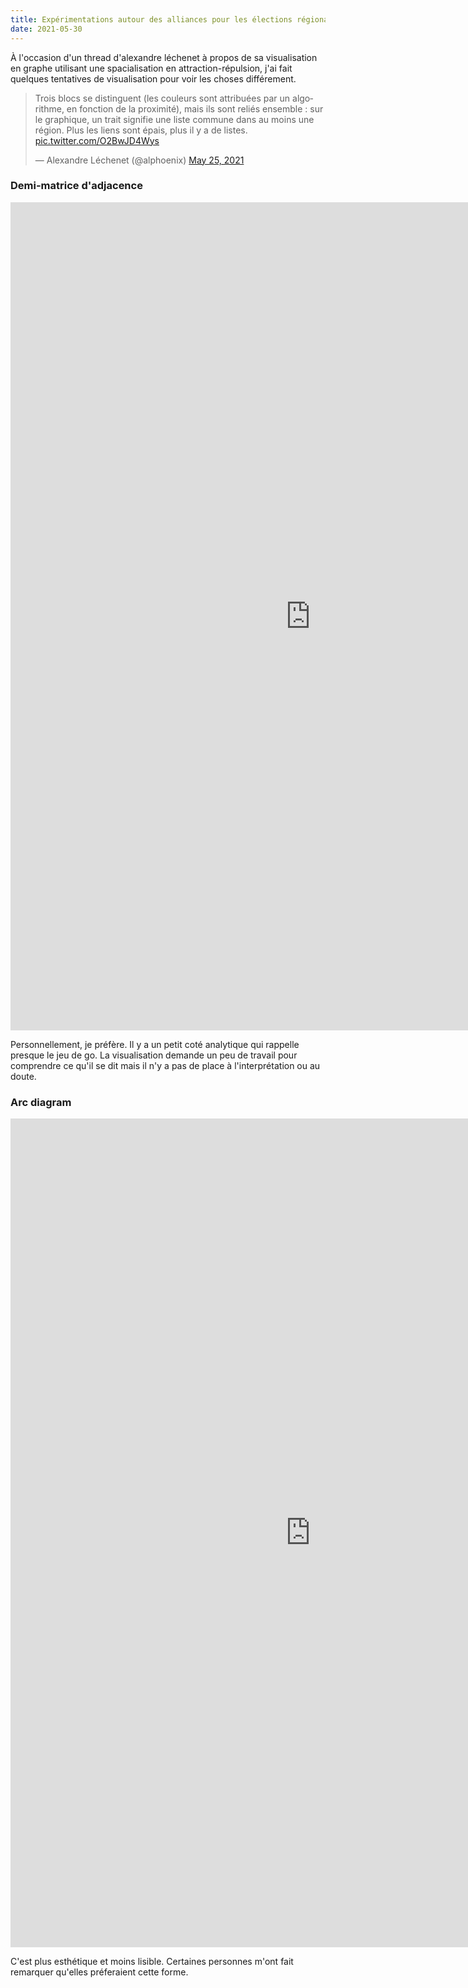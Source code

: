 ```yaml
---
title: Expérimentations autour des alliances pour les élections régionales 2021
date: 2021-05-30
---
```


À l'occasion d'un thread d'alexandre léchenet à propos de sa visualisation en graphe utilisant une spacialisation en attraction-répulsion, j'ai fait quelques tentatives de visualisation pour voir les choses différement.

<blockquote class="twitter-tweet"><p lang="fr" dir="ltr">Trois blocs se distinguent (les couleurs sont attribuées par un algorithme, en fonction de la proximité), mais ils sont reliés ensemble : sur le graphique, un trait signifie une liste commune dans au moins une région. Plus les liens sont épais, plus il y a de listes. <a href="https://t.co/O2BwJD4Wys">pic.twitter.com/O2BwJD4Wys</a></p>&mdash; Alexandre Léchenet (@alphoenix) <a href="https://twitter.com/alphoenix/status/1397324783008763904?ref_src=twsrc%5Etfw">May 25, 2021</a></blockquote> <script async src="https://platform.twitter.com/widgets.js" charset="utf-8"></script> 

### Demi-matrice d'adjacence

<iframe width="960" height="1325" frameborder="0"
  src="https://observablehq.com/embed/@taniki/regionales2021-alliances-matrice?cells=adjacencyMatrix"></iframe>

Personnellement, je préfère. Il y a un petit coté analytique qui rappelle presque le jeu de go. La visualisation demande un peu de travail pour comprendre ce qu'il se dit mais il n'y a pas de place à l'interprétation ou au doute.

### Arc diagram

<iframe width="960" height="1326" frameborder="0"
  src="https://observablehq.com/embed/@taniki/regionales2021-alliances-arc?cells=radial"></iframe>

C'est plus esthétique et moins lisible. Certaines personnes m'ont fait remarquer qu'elles préferaient cette forme.
